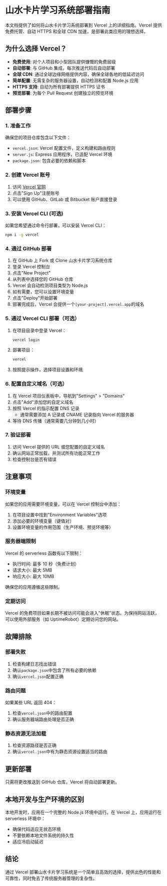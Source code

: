 # 山水卡片学习系统部署指南

本文档提供了如何将山水卡片学习系统部署到 Vercel 上的详细指南。Vercel 提供免费托管、自动 HTTPS 和全球 CDN 加速，是部署此类应用的理想选择。

## 为什么选择 Vercel？

- **免费使用**: 对个人项目和小型团队提供慷慨的免费层级
- **自动部署**: 与 GitHub 集成，每次推送代码后自动部署
- **全球 CDN**: 通过全球边缘网络提供内容，确保全球各地的低延迟访问
- **简单配置**: 无需复杂的服务器设置，自动检测和配置 Node.js 应用
- **HTTPS 支持**: 自动为所有部署提供 HTTPS 证书
- **预览部署**: 为每个 Pull Request 创建独立的预览环境

## 部署步骤

### 1. 准备工作

确保您的项目仓库包含以下文件：

- `vercel.json`: Vercel 配置文件，定义构建和路由规则
- `server.js`: Express 应用程序，已适配 Vercel 环境
- `package.json`: 包含必要的依赖和脚本

### 2. 创建 Vercel 账号

1. 访问 [Vercel 官网](https://vercel.com)
2. 点击"Sign Up"注册账号
3. 可以使用 GitHub、GitLab 或 Bitbucket 账户直接登录

### 3. 安装 Vercel CLI (可选)

如果您希望通过命令行部署，可以安装 Vercel CLI：

```bash
npm i -g vercel
```

### 4. 通过 GitHub 部署

1. 在 GitHub 上 Fork 或 Clone 山水卡片学习系统仓库
2. 登录 Vercel 控制台
3. 点击"New Project"
4. 从列表中选择您的 GitHub 仓库
5. Vercel 会自动检测项目类型为 Node.js
6. 如有需要，您可以设置环境变量
7. 点击"Deploy"开始部署
8. 部署完成后，Vercel 会提供一个`[your-project].vercel.app`的域名

### 5. 通过 Vercel CLI 部署（可选）

1. 在项目目录中登录 Vercel：

   ```bash
   vercel login
   ```

2. 部署项目：

   ```bash
   vercel
   ```

3. 按照提示操作，选择项目设置和环境

### 6. 配置自定义域名（可选）

1. 在 Vercel 项目仪表板中，导航到"Settings" > "Domains"
2. 点击"Add"添加您的自定义域名
3. 按照 Vercel 的指示配置 DNS 记录
   - 通常需要添加 A 记录或 CNAME 记录指向 Vercel 的服务器
4. 等待 DNS 传播（通常需要几分钟到几小时）

### 7. 验证部署

1. 访问 Vercel 提供的 URL 或您配置的自定义域名
2. 确认网站正常加载，并测试所有功能正常工作
3. 检查控制台是否有错误

## 注意事项

### 环境变量

如果您的应用需要环境变量，可以在 Vercel 控制台中添加：

1. 在项目设置中找到"Environment Variables"选项
2. 添加必要的环境变量（键值对）
3. 设置环境变量的作用范围（生产环境、预览环境等）

### 服务器端限制

Vercel 的 serverless 函数有以下限制：

- 执行时间: 最多 10 秒（免费计划）
- 请求大小: 最大 5MB
- 响应大小: 最大 10MB

确保您的应用遵循这些限制。

### 定期访问

Vercel 的免费项目如果长期不被访问可能会进入"休眠"状态。为保持网站活跃，可以使用外部服务（如 UptimeRobot）定期访问您的网站。

## 故障排除

### 部署失败

1. 检查构建日志找出错误
2. 确认`package.json`中包含了所有必要的依赖
3. 确认`vercel.json`配置正确

### 路由问题

如果某些 URL 返回 404：

1. 检查`vercel.json`中的路由配置
2. 确认服务器端路由处理是否正确

### 静态资源无法加载

1. 检查资源路径是否正确
2. 确认`vercel.json`中有为静态资源设置适当的路由

## 更新部署

只需将更改推送到 GitHub 仓库，Vercel 将自动部署更新。

## 本地开发与生产环境的区别

本地开发时，应用在一个完整的 Node.js 环境中运行。在 Vercel 上，应用运行在 serverless 环境中：

- 确保代码适应无状态环境
- 不要依赖本地文件系统的持久性
- 适应冷启动延迟

## 结论

通过 Vercel 部署山水卡片学习系统是一个简单且高效的选择，提供出色的性能和可靠性，同时免去了传统服务器管理的复杂性。
